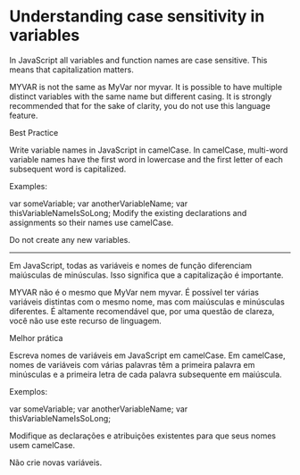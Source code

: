 # Understanding case sensitivity in variables

In JavaScript all variables and function names are case sensitive. This means that capitalization matters.

MYVAR is not the same as MyVar nor myvar. It is possible to have multiple distinct variables with the same name but different casing. It is strongly recommended that for the sake of clarity, you do not use this language feature.

Best Practice

Write variable names in JavaScript in camelCase. In camelCase, multi-word variable names have the first word in lowercase and the first letter of each subsequent word is capitalized.

Examples:

var someVariable;
var anotherVariableName;
var thisVariableNameIsSoLong;
Modify the existing declarations and assignments so their names use camelCase.

Do not create any new variables.

---

Em JavaScript, todas as variáveis e nomes de função diferenciam maiúsculas de minúsculas. Isso significa que a capitalização é importante.

MYVAR não é o mesmo que MyVar nem myvar. É possível ter várias variáveis distintas com o mesmo nome, mas com maiúsculas e minúsculas diferentes. É altamente recomendável que, por uma questão de clareza, você não use este recurso de linguagem.

Melhor prática

Escreva nomes de variáveis em JavaScript em camelCase. Em camelCase, nomes de variáveis com várias palavras têm a primeira palavra em minúsculas e a primeira letra de cada palavra subsequente em maiúscula.

Exemplos:

var someVariable;
var anotherVariableName;
var thisVariableNameIsSoLong;

Modifique as declarações e atribuições existentes para que seus nomes usem camelCase.

Não crie novas variáveis.
